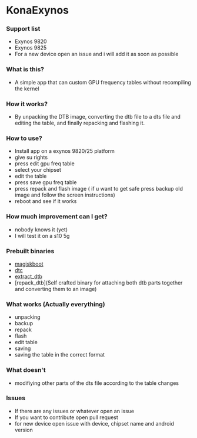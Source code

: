 # KonaExynos

### Support list
* Exynos 9820
* Exynos 9825
* For a new device open an issue and i will add it as soon as possible

### What is this?

- A simple app that can custom GPU frequency tables without recompiling the kernel

### How it works?

- By unpacking the DTB image, converting the dtb file to a dts file and editing the table, and finally repacking and flashing it.

### How to use?

- Install app on a exynos 9820/25 platform
- give su rights 
- press edit gpu freq table 
- select your chipset 
- edit the table
- press save gpu freq table
- press repack and flash image ( if u want to get safe press backup old image and follow the screen instructions)
- reboot and see if it works


### How much improvement can I get?

- nobody knows it (yet)
- I will test it on a s10 5g

### Prebuilt binaries

- [magiskboot](https://github.com/topjohnwu/Magisk)
- [dtc](https://github.com/xzr467706992/dtc-aosp/tree/standalone)
- [extract_dtb](https://github.com/PabloCastellano/extract-dtb)
- [repack_dtb](Self crafted binary for attaching both dtb parts together and converting them to an image)

### What works (Actually everything)
- unpacking 
- backup
- repack 
- flash 
- edit table
- saving
- saving the table in the correct format


### What doesn't
- modifiying other parts of the dts file according to the table changes 

### Issues 
- If there are any issues or whatever open an issue 
- If you want to contribute open pull request 
- for new device open issue with device, chipset name and android version 
